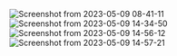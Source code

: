 ![Screenshot from 2023-05-09 08-41-11](https://user-images.githubusercontent.com/111450259/237052732-3ad23b21-4a54-47ac-8f4c-f28a00b8766f.png)
![Screenshot from 2023-05-09 14-34-50](https://user-images.githubusercontent.com/111450259/237052769-49e996c4-fee5-4e11-92c1-64a8d25e143f.png)
![Screenshot from 2023-05-09 14-56-12](https://user-images.githubusercontent.com/111450259/237054275-5b853277-f645-44ff-8441-9b9e10260e66.png)
![Screenshot from 2023-05-09 14-57-21](https://user-images.githubusercontent.com/111450259/237054561-88ba129a-8ffe-4ea9-9d3c-6742eaa59c15.png)
